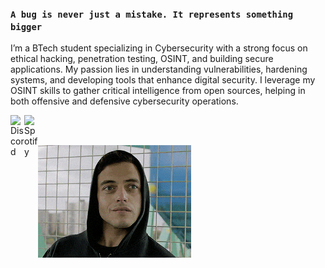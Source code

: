 ### ` A bug is never just a mistake. It represents something bigger `

I’m a BTech student specializing in Cybersecurity with a strong focus on ethical hacking, penetration testing, OSINT, and building secure applications. My passion lies in understanding vulnerabilities, hardening systems, and developing tools that enhance digital security. I leverage my OSINT skills to gather critical intelligence from open sources, helping in both offensive and defensive cybersecurity operations.



<a href="https://discordapp.com/users/781042994996183070"><img align="left" alt="Discord" width="22px" src="https://user-images.githubusercontent.com/58104187/206185989-9d49aa3a-b6af-48e3-983a-1d97819fa276.svg"/></a>
<a href="https://open.spotify.com/user/31k7ke2udwqiugepens62btdiyku?si=384af5475ea0466f"><img align="left" alt="Spotify" width="22px" src="https://user-images.githubusercontent.com/58104187/198833667-f002e2ff-56d4-4575-a60d-e3cd07174e82.svg"/></a>

<br/>

<br/>

![Mr Robot](src/Mr%20Robot%20Smile%20GIF.gif)


